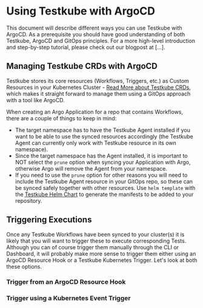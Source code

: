 # Using Testkube with ArgoCD

This document will describe different ways you can use Testkube with ArgoCD. As a prerequisite you should have good understanding
of both Testkube, ArgoCD and GitOps principles. For a more high-level introduction and step-by-step tutorial, please check out
our blogpost at [...].

## Managing Testkube CRDs with ArgoCD

Testkube stores its core resources (Workflows, Triggers, etc.) as Custom Resources in your Kubernetes Cluster -
[Read More about Testkube CRDs](/articles/crds), which makes it straight forward to manage them using a GitOps approach with a tool
like ArgoCD.

When creating an Argo Application for a repo that contains Workflows, there are a couple of things to keep in mind:

- The target namespace has to have the Testkube Agent installed if you want to be able to use the synced resources accordingly
  (the Testkube Agent can currently only work with Testkube resource in its own namespace).
- Since the target namespace has the Agent installed, it is important to NOT select the `prune` option when syncing your
  Application with Argo, otherwise Argo will remove the Agent from your namespace.
- If you need to use the `prune` option for other reasons you will need to include the Testkube Agent resource in your GitOps repo, so these
  can be synced safely together with other resources. Use `helm template` with the [Testkube Helm Chart](/articles/install/install-with-helm) to generate the 
  manifests to be added to your repository.

## Triggering Executions 

Once any Testkube Workflows have been synced to your cluster(s) it is likely that you will want to trigger these to execute
corresponding Tests. Although you can of course trigger them manually through the CLI or Dashboard, it will probably make more 
sense to trigger them either using an ArgoCD Resource Hook or a Testkube Kubernetes Trigger. Let's look at both these options.

### Trigger from an ArgoCD Resource Hook




### Trigger using a Kubernetes Event Trigger

